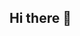 ## Hi there 👋

<!--
**RAvanTonder/RAvanTonder** is a ✨ _special_ ✨ repository because its `README.md` (this file) appears on your GitHub profile.

Here are some ideas to get you started:

- 🔭 I’m currently working on ... N/A
- 🌱 I’m currently learning ... (HR) Human Resources
- 👯 I’m looking to collaborate on ... VSCode
- 🤔 I’m looking for help with ... 
- 💬 Ask me about ... What's my favourite colour is.
- 📫 How to reach me: ... @RAvanTonder at twitter.
- 😄 Pronouns: ... He/Him
- ⚡ Fun fact about me: ... A guy that has a heart for learning how the universe of computers works. And it just works.

-->

